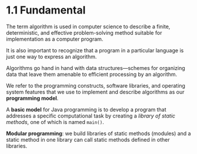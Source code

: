 # 1.1 Fundamental

The term algorithm is used in computer science to describe a finite, deterministic, and effective problem-solving method suitable for implementation as a computer program.

It is also important to recognize that a program in a particular language is just one way to express an algorithm.

Algorithms go hand in hand with data structures—schemes for organizing data that leave them amenable to efficient processing by an algorithm.

We refer to the programming constructs, software libraries, and operating system features that we use to implement and describe algorithms as our **programming model**.

A **basic model** for Java programming is to develop a program that addresses a specific computational task by creating a _library of static methods_, one of which is named `main()`.

**Modular programming**: we build libraries of static methods \(modules\) and a static method in one library can call static methods defined in other libraries.

